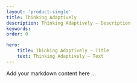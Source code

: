 ```yaml
---
layout: 'product-single'
title: Thinking Adaptively
description: Thinking Adaptively — Description
keywords: 
order: 0 

hero:
    title: Thinking Adaptively — Title
    text: Thinking Adaptively — Text
---
```


Add your markdown content here ...
